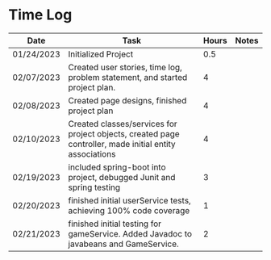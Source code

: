 # Time Log

| Date       | Task                                                                                                    | Hours | Notes |
|------------|---------------------------------------------------------------------------------------------------------|-------|-------|
| 01/24/2023 | Initialized Project                                                                                     | 0.5   |       |
| 02/07/2023 | Created user stories, time log, problem statement, and started project plan.                            | 4     |       |
| 02/08/2023 | Created page designs, finished project plan                                                             | 4     |       |
| 02/10/2023 | Created classes/services for project objects, created page controller, made initial entity associations | 4     |       |
| 02/19/2023 | included spring-boot into project, debugged Junit and spring testing                                    | 3     |       |
| 02/20/2023 | finished initial userService tests, achieving 100% code coverage                                        | 1     |       |
| 02/21/2023 | finished initial testing for gameService. Added Javadoc to javabeans and GameService.                   | 2     |       |